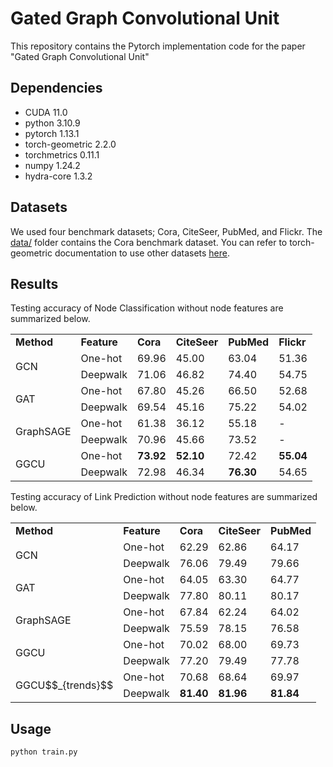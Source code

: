 # Gated Graph Convolutional Unit
This repository contains the Pytorch implementation code for the paper "Gated Graph Convolutional Unit"

## Dependencies
- CUDA 11.0
- python 3.10.9
- pytorch 1.13.1
- torch-geometric 2.2.0
- torchmetrics 0.11.1
- numpy 1.24.2
- hydra-core 1.3.2

##  Datasets
We used four benchmark datasets; Cora, CiteSeer, PubMed, and Flickr. The [data/](https://github.com/dxlabskku/GGCU/tree/main/data) folder contains the Cora benchmark dataset. You can refer to torch-geometric documentation to use other datasets [here](https://pytorch-geometric.readthedocs.io/en/latest/modules/datasets.html).

## Results
Testing accuracy of Node Classification without node features are summarized below.

<table>
  <tr>
    <td><b>Method</b></td>
    <td><b>Feature</b></td>
    <td><b>Cora</b></td>
    <td><b>CiteSeer</b></td>
    <td><b>PubMed</b></td>
    <td><b>Flickr</b></td>
  </tr>
  <tr>
    <td rowspan="2">GCN</td>
    <td>One-hot</td>
    <td>69.96</td>
    <td>45.00</td>
    <td>63.04</td>
    <td>51.36</td>
  </tr>
  <tr>
    <td>Deepwalk</td>
    <td>71.06</td>
    <td>46.82</td>
    <td>74.40</td>
    <td>54.75</td>
  </tr>
  <tr>
    <td rowspan="2">GAT</td>
    <td>One-hot</td>
    <td>67.80</td>
    <td>45.26</td>
    <td>66.50</td>
    <td>52.68</td>
  </tr>
  <tr>
    <td>Deepwalk</td>
    <td>69.54</td>
    <td>45.16</td>
    <td>75.22</td>
    <td>54.02</td>
  </tr>
  <tr>
    <td rowspan="2">GraphSAGE</td>
    <td>One-hot</td>
    <td>61.38</td>
    <td>36.12</td>
    <td>55.18</td>
    <td>-</td>
  </tr>
  <tr>
    <td>Deepwalk</td>
    <td>70.96</td>
    <td>45.66</td>
    <td>73.52</td>
    <td>-</td>
  </tr>
  <tr>
    <td rowspan="2">GGCU</td>
    <td>One-hot</td>
    <td><b>73.92</b></td>
    <td><b>52.10</b></td>
    <td>72.42</td>
    <td><b>55.04</b></td>
  </tr>
  <tr>
    <td>Deepwalk</td>
    <td>72.98</td>
    <td>46.34</td>
    <td><b>76.30</b></td>
    <td>54.65</td>
  </tr>
</table>

Testing accuracy of Link Prediction without node features are summarized below.

<table>
  <tr>
    <td><b>Method</b></td>
    <td><b>Feature</b></td>
    <td><b>Cora</b></td>
    <td><b>CiteSeer</b></td>
    <td><b>PubMed</b></td>
  </tr>
  <tr>
    <td rowspan="2">GCN</td>
    <td>One-hot</td>
    <td>62.29</td>
    <td>62.86</td>
    <td>64.17</td>
  </tr>
  <tr>
    <td>Deepwalk</td>
    <td>76.06</td>
    <td>79.49</td>
    <td>79.66</td>
  </tr>
  <tr>
    <td rowspan="2">GAT</td>
    <td>One-hot</td>
    <td>64.05</td>
    <td>63.30</td>
    <td>64.77</td>
  </tr>
  <tr>
    <td>Deepwalk</td>
    <td>77.80</td>
    <td>80.11</td>
    <td>80.17</td>
  </tr>
  <tr>
    <td rowspan="2">GraphSAGE</td>
    <td>One-hot</td>
    <td>67.84</td>
    <td>62.24</td>
    <td>64.02</td>
  </tr>
  <tr>
    <td>Deepwalk</td>
    <td>75.59</td>
    <td>78.15</td>
    <td>76.58</td>
  </tr>
  <tr>
    <td rowspan="2">GGCU</td>
    <td>One-hot</td>
    <td>70.02</td>
    <td>68.00</td>
    <td>69.73</td>
  </tr>
  <tr>
    <td>Deepwalk</td>
    <td>77.20</td>
    <td>79.49</td>
    <td>77.78</td>
  </tr>
  <tr>
    <td rowspan="2">GGCU$$_{trends}$$</td>
    <td>One-hot</td>
    <td>70.68</td>
    <td>68.64</td>
    <td>69.97</td>
  </tr>
  <tr>
    <td>Deepwalk</td>
    <td><b>81.40</b></td>
    <td><b>81.96</b></td>
    <td><b>81.84</b></td>
  </tr>
</table>

## Usage
```
python train.py
```

